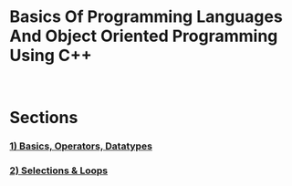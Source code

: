 # Basics Of Programming Languages And Object Oriented Programming Using C++
<br>
<h1><b> Sections<b></h1>
  <h3><a href="https://github.com/salihednr/CPP/tree/main/BASICS_OPERATORS_DATATYPE">1) Basics, Operators, Datatypes</a><h3>
  <h3><a href="https://github.com/salihednr/CPP/tree/main/SELECTION_LOOPS">2) Selections & Loops</a><h3>

